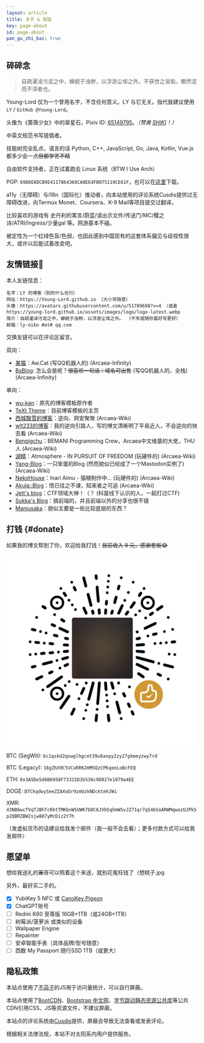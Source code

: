 ```yaml
---
layout: article
title: 关于 & 友链
key: page-about
id: page-about
pan_gu_zhi_bai: true
---
```


## 碎碎念

> 自疏濯淖污泥之中，蝉蜕于浊秽，以浮游尘埃之外，不获世之滋垢，皭然泥而不滓者也。

Young-Lord 仅为一个曾用名字，不含任何意义。LY 与它无关。指代我建议使用 `LY` / `GitHub @Young-Lord`。

头像为《蔷薇少女》中的翠星石，Pixiv ID: [65149795](https://www.pixiv.net/artworks/65149795)。*（赞美 [SHIKI](https://www.bilibili.com/video/BV1Bh411Y7gX)！）*

中英文规范书写提倡者。

技能树完全乱点，语言的话 Python, C++, JavaScript, Go, Java, Kotlin, Vue.js 都多少会一点<del>但都学艺不精</del>

自由软件支持者，正在试着跑去 Linux 系统（BTW I Use Arch）

PGP: `69D6E8DCB9E4117864368CA0EE4FB075119CE61F`，也可以在[这里](/pgp.asc)下载。

a11y（无障碍）与i18n（国际化）推动者，向本站使用的评论系统Cusdis提供过无障碍改进，向Termux Monet、Coursera、K-9 Mail等项目提交过翻译。

比较喜欢的游戏有 史丹利的寓言/蔚蓝/请出示文件/传送门/MC/樱之诗/ATRI/Ingress/少量gal 等。网游基本不碰。

被定性为一个红绿色盲/色弱，也因此感到中国现有的这套体系偏见与歧视性很大，或许以后能试着改变吧。

## 友情链接🔗

本人友链信息：

```plain
名字：LY 的博客（别的什么也行）
网址：https://Young-Lord.github.io （大小写随意）
头像：https://avatars.githubusercontent.com/u/51789698?v=4 （或者 https://young-lord.github.io/assets/images/logo/logo-latest.webp
简介：自疏濯淖污泥之中，蝉蜕于浊秽，以浮游尘埃之外。 （不写或随你喜好写更好）
邮箱：ly-niko #at# qq.com
```

交换友链可以在评论区留言。

双向：

- [某猫](https://qmqaq.top)：Aw.Cat (写QQ机器人的) (Arcaea-Infinity)
- [BsBlog](https://blog.bsdayo.moe/): 怎么会是呢？<del>很喜欢一句话：域名可出售</del> (写QQ机器人的，全栈) (Arcaea-Infinity)

单向：

- [wu-kan](https://wu-kan.github.io)：原先的博客模板原作者
- [TeXt Theme](https://tianqi.name)：目前博客模板的主页
- [西城飘雪的博客](https://blog.hoshi.tech/)：逆向、网安聚聚 (Arcaea-Wiki)
- [wlt233的博客](https://tqlwsl.moe/index.php/)：我的逆向引路人，写的博文清晰明了平易近人，不会逆向的快去看 (Arcaea-Wiki)
- [Benpigchu](https://benpigchu.com/)：BEMANI Programming Crew，Arcaea中文维基的大佬，THU人 (Arcaea-Wiki)
- [湖精](https://blog.awa.moe)：Atmosphere - IN PURSUIT OF FREEDOM (玩硬件的) (Arcaea-Wiki)
- [Yang-Blog](https://bakayang.moe/)：一只笨蛋的Blog (然而貌似已经成了一个Mastodon实例了) (Arcaea-Wiki)
- [NekoHouse](https://blog.amu.moe/)：Inari Aimu - 猫粮制作中... (玩硬件的) (Arcaea-Wiki)
- [Akula::Blog](https://blog.akula.moe)：悟已往之不谏，知来者之可追 (Arcaea-Wiki)
- [Jett's blog](https://blog.jettchen.me/)：CTF领域大神！（？ (科苗线下认识的人，一起打过CTF)
- [Sukka's Blog](https://blog.skk.moe/)：搞前端的，并且前端以外的分享也很不错
- [Manjusaka](https://www.manjusaka.blog/)：貌似主要是一些比较底层的东西？

## 打钱 {#donate}

如果我的博文帮到了你，欢迎给我打钱！<del>目前收入 8 元，感谢老板😂</del>

![微信赞赏码](/assets/images/donate/wechat.png)

BTC (SegWit): `bc1qskd2qxwglhgcet39u6axpy2zy27gkmeyzwy7rd`

BTC (Legacy): `18gZhX9C5VCxRRK2HMSQzCPKqeeLoBcFEQ`

ETH: `0x3A5De5d6B6958F73315D3b536c9D027e1079a4EE`

DOGE: `D7CkqdwySeeZZAXoDr9zmUzkNDcktmhJWi`

XMR: `43NB6wcfVqTJBhTcRktTMKbnW5UWK7bDC6JVb5qhmWSvJZ71qr7qS4bSoARWMqwozUJPkSp2QBRZBW2sjw887yMcDiz2Y7h`

（发虚拟货币的话建议给我发个邮件（我一般不会去看）；更多付款方式可以给我发邮件）

<!--
<script>
function storageAvailable(type) {
    var storage;
    try {
        storage = window[type];
        var x = '__storage_test__';
        storage.setItem(x, x);
        storage.removeItem(x);
        return true;
    }
    catch(e) {
        return e instanceof DOMException && (
            // everything except Firefox
            e.code === 22 ||
            // Firefox
            e.code === 1014 ||
            // test name field too, because code might not be present
            // everything except Firefox
            e.name === 'QuotaExceededError' ||
            // Firefox
            e.name === 'NS_ERROR_DOM_QUOTA_REACHED') &&
            // acknowledge QuotaExceededError only if there's something already stored
            (storage && storage.length !== 0);
    }
}

var ad_key = 'ad_enabled';
function ad_switch() {
	if(!storageAvailable('localStorage')) { alert("localStorage 不可用！"); return; }
	if(localStorage.getItem(ad_key) === null || localStorage.getItem(ad_key) === "0") { localStorage.setItem(ad_key, "1");document.getElementById("ad_switch").innerText = "（广告已开启，感谢支持~）"; }
	else { localStorage.setItem(ad_key, "0");document.getElementById("ad_switch").innerText = "（广告已关闭。）"; }
}
</script>

你也可以选择手动开启本站的 Google AdSense 广告！<a id="ad_switch" href="javascript:void(0)" onclick="ad_switch()">（点我切换广告开启状态）</a>
-->

## 愿望单

想给我送礼的<del>富哥</del>可以照着这个来送，就别花冤枉钱了（想桃子.jpg

另外，最好买二手的。

- [x] YubiKey 5 NFC 或 [CanoKey Pigeon](https://item.taobao.com/item.htm?id=664914723920)
- [x] ChatGPT账号
- [ ] Redmi K60 至尊版 16GB+1TB（或24GB+1TB）
- [ ] 树莓派/菠萝派 或类似的设备
- [ ] Wallpaper Engine
- [ ] Repainter
- [ ] 安卓智能手表（具体品牌/型号随意）
- [ ] 西数 My Passport 随行SSD 1TB（或更大）

## 隐私政策

本站点使用了[不蒜子](https://busuanzi.ibruce.info/)的JS用于访问量统计，可以自行屏蔽。

本站点使用了[BootCDN](https://www.bootcdn.cn/)、[Bootstrap 中文网](https://www.bootcss.com/)、[字节跳动静态资源公共库](https://cdn.bytedance.com/)等公共CDN引用CSS、JS等资源文件，不建议屏蔽。

本站点的评论系统由[Cusdis](https://cusdis.com)提供，屏蔽会导致无法查看或发表评论。

根据相关法律法规，本站不对太阳系内用户提供服务。
